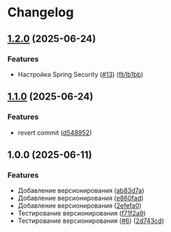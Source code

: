 # Changelog

## [1.2.0](https://github.com/iSpaxer/AccountService/compare/v1.1.0...v1.2.0) (2025-06-24)


### Features

* Настройка Spring Security  ([#13](https://github.com/iSpaxer/AccountService/issues/13)) ([fb1b1bb](https://github.com/iSpaxer/AccountService/commit/fb1b1bb36e83a41449ea28e18ec489d446a1347e))

## [1.1.0](https://github.com/iSpaxer/AccountService/compare/v1.0.0...v1.1.0) (2025-06-24)


### Features

* revert commit ([d548952](https://github.com/iSpaxer/AccountService/commit/d548952100b2c16c45a68ca9c6141243ec955599))

## 1.0.0 (2025-06-11)


### Features

* Добавление версионирования ([ab83d7a](https://github.com/iSpaxer/AccountService/commit/ab83d7ae76b88d1535c1201441ca4f901754c135))
* Добавление версионирования ([e860fad](https://github.com/iSpaxer/AccountService/commit/e860fad86d10e8646dd607e1c9fe048756be2c35))
* Добавление версионирования ([2efefa0](https://github.com/iSpaxer/AccountService/commit/2efefa090912e131aec6982dfe29e8a2391c4677))
* Тестирование версионирования ([f71f2a9](https://github.com/iSpaxer/AccountService/commit/f71f2a9a4499d66b74c5c2cc6a8916e04f8ef5e6))
* Тестирование версионирования ([#6](https://github.com/iSpaxer/AccountService/issues/6)) ([2d743cd](https://github.com/iSpaxer/AccountService/commit/2d743cd29e8ad4dc713f3bc9ca4d9a71630bb5ed))
